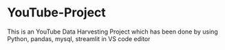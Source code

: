 # YouTube-Project
This is an YouTube Data Harvesting Project which has been done by using Python, pandas, mysql, streamlit in VS code editor
